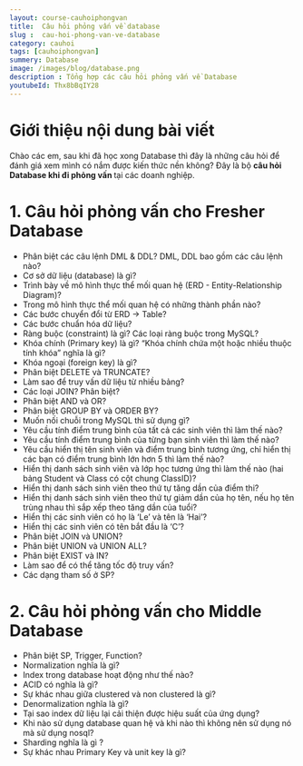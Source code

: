 ```yaml
---
layout: course-cauhoiphongvan
title:  Câu hỏi phỏng vấn về database
slug :  cau-hoi-phong-van-ve-database
category: cauhoi
tags: [cauhoiphongvan]
summery: Database
image: /images/blog/database.png
description : Tổng hợp các câu hỏi phỏng vấn về Database
youtubeId: Thx8bBqIY28
---
```


# **Giới thiệu nội dung bài viết**

Chào các em, sau khi đã học xong  Database thì đây là những câu hỏi để đánh giá xem mình có nắm được kiến thức nền không? Đây là bộ <b>câu hỏi Database khi đi phỏng vấn </b> tại các doanh nghiệp.

# **1. Câu hỏi phỏng vấn cho Fresher Database**

- Phân biệt các câu lệnh DML & DDL? DML, DDL bao gồm các câu lệnh nào?
- Cơ sở dữ liệu (database) là gì?
- Trình bày về mô hình thực thể mối quan hệ (ERD - Entity-Relationship Diagram)? 
- Trong mô hình thực thể mối quan hệ có những thành phần nào?
- Các bước chuyển đổi từ ERD -> Table?
- Các bước chuẩn hóa dữ liệu?
- Ràng buộc (constraint) là gì? Các loại ràng buộc trong MySQL?
- Khóa chính (Primary key) là gì? “Khóa chính chứa một hoặc nhiều thuộc tính khóa” nghĩa là gì?
- Khóa ngoại (foreign key) là gì?
- Phân biệt DELETE và TRUNCATE?
- Làm sao để truy vấn dữ liệu từ nhiều bảng?
- Các loại JOIN? Phân biệt?
- Phân biệt AND và OR?
- Phân biệt GROUP BY và ORDER BY?
- Muốn nối chuỗi trong MySQL thì sử dụng gì?
- Yêu cầu tính điểm trung bình của tất cả các sinh viên thì làm thế nào?
- Yêu cầu tính điểm trung bình của từng bạn sinh viên thì làm thế nào?
- Yêu cầu hiển thị tên sinh viên và điểm trung bình tương ứng, chỉ hiển thị các bạn có điểm trung bình lớn hơn 5 thì làm thế nào?
- Hiển thị danh sách sinh viên và lớp học tương ứng thì làm thế nào (hai bảng Student và Class có cột chung ClassID)?
- Hiển thị danh sách sinh viên theo thứ tự tăng dần của điểm thi?
- Hiển thị danh sách sinh viên theo thứ tự giảm dần của họ tên, nếu họ tên trùng nhau thì sắp xếp theo tăng dần của tuổi?
- Hiển thị các sinh viên có họ là ‘Le’ và tên là ‘Hai’?
- Hiển thị các sinh viên có tên bắt đầu là ‘C’?
- Phân biệt JOIN và UNION?
- Phân biệt UNION và UNION ALL?
- Phân biệt EXIST và IN?
- Làm sao để có thể tăng tốc độ truy vấn?
- Các dạng tham số ở SP?

# **2. Câu hỏi phỏng vấn cho Middle Database**

- Phân biệt SP, Trigger, Function?
- Normalization nghĩa là gì?
- Index trong database hoạt động như thế nào?
- ACID có nghĩa là gì?
- Sự khác nhau giữa clustered và non clustered là gì?
- Denormalization nghĩa là gì?
- Tại sao index dữ liệu lại cải thiện được hiệu suất của ứng dụng?
- Khi nào sử dụng database quan hệ và khi nào thì không nên sử dụng nó mà sử dụng nosql?
- Sharding nghĩa là gì ?
- Sự khác nhau Primary Key và unit key là gì?
